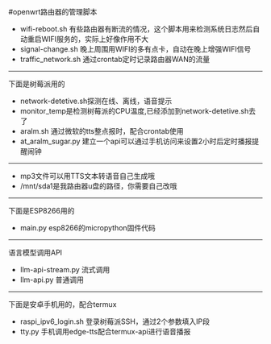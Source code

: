#openwrt路由器的管理脚本
- wifi-reboot.sh 有些路由器有断流的情况，这个脚本用来检测系统日志然后自动重启WIFI服务的，实际上好像作用不大
- signal-change.sh 晚上周围用WIFI的多有点卡，自动在晚上增强WIFI信号
- traffic_network.sh 通过crontab定时记录路由器WAN的流量
---
下面是树莓派用的
- network-detetive.sh探测在线、离线，语音提示
- monitor_temp是检测树莓派的CPU温度,已经添加到network-detetive.sh去了
- aralm.sh 通过微软的tts整点报时，配合crontab使用
- at_aralm_sugar.py 建立一个api可以通过手机访问来设置2小时后定时播报提醒闹钟
---
- mp3文件可以用TTS文本转语音自己生成哦
- /mnt/sda1是我路由器u盘的路径，你需要自己改哦
---
下面是ESP8266用的
- main.py esp8266的micropython固件代码
---
语言模型调用API
- llm-api-stream.py 流式调用
- llm-api.py 普通调用
---
下面是安卓手机用的，配合termux
- raspi_ipv6_login.sh 登录树莓派SSH，通过2个参数填入IP段
- tty.py 手机调用edge-tts配合termux-api进行语音播报



